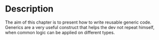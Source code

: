 # Description

The aim of this chapter is to present how to write reusable generic code.
Generics are a very useful construct that helps the dev not repeat himself,
when common logic can be applied on different types.